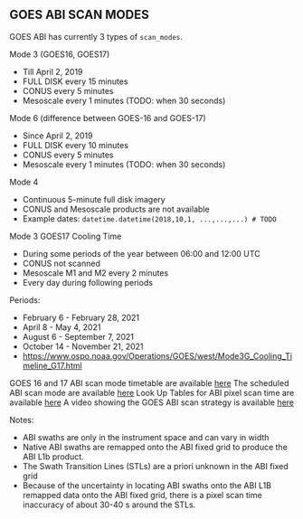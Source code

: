 ## GOES ABI SCAN MODES 

GOES ABI has currently 3 types of `scan_modes`.

Mode 3 (GOES16, GOES17)
- Till April 2, 2019 
- FULL DISK every 15 minutes 
- CONUS every 5 minutes
- Mesoscale every 1 minutes  (TODO: when 30 seconds)

Mode 6 (difference between GOES-16  and GOES-17)
- Since  April 2, 2019 
- FULL DISK every 10 minutes 
- CONUS every 5 minutes
- Mesoscale every 1 minutes  (TODO: when 30 seconds)

Mode 4 
- Continuous 5-minute full disk imagery 
- CONUS and Mesoscale products are not available
- Example dates: `datetime.datetime(2018,10,1, ...,...,...) # TODO`  

Mode 3 GOES17 Cooling Time
- During some periods of the year between 06:00 and 12:00 UTC
- CONUS not scanned 
- Mesoscale M1 and M2 every 2 minutes
- Every day during following periods

Periods: 
- February 6 - February 28, 2021
- April 8 - May 4, 2021
- August 6 - September 7, 2021
- October 14 - November 21, 2021 
- https://www.ospo.noaa.gov/Operations/GOES/west/Mode3G_Cooling_Timeline_G17.html

GOES 16 and 17 ABI scan mode timetable are available [here](https://www.goes-r.gov/users/abiScanModeInfo.html)
The scheduled ABI scan mode are available [here](https://www.ospo.noaa.gov/Operations/GOES/schedules.html)
Look Up Tables for ABI pixel scan time are available [here](https://www.star.nesdis.noaa.gov/GOESCal/goes_tools.php)
A video showing the GOES ABI scan strategy is available [here](shttps://www.youtube.com/watch?v=qCAPwgQR13w&ab_channel=NOAASatellites)

Notes:
- ABI swaths are only in the instrument space and can vary in width
- Native ABI swaths are remapped onto the ABI fixed grid to produce the ABI L1b product. 
- The Swath Transition Lines (STLs) are a priori unknown in the ABI fixed grid
- Because of the uncertainty in locating ABI swaths onto the ABI L1B remapped data onto the ABI fixed grid, there is a pixel scan time inaccuracy of about 30-40 s around the STLs.


 
 

 
